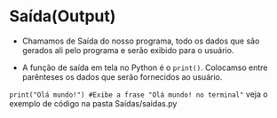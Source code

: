 # Saída(Output)

* Chamamos de Saída do nosso programa, todo os dados que são gerados ali pelo programa e serão exibido para o usuário. 

* A função de saída em tela no Python é o `print()`. Colocamso entre parênteses os dados que serão fornecidos ao usuário.

`print("Olá mundo!") #Exibe a frase "Olá mundo! no terminal"`
veja o exemplo de código na pasta Saídas/saidas.py